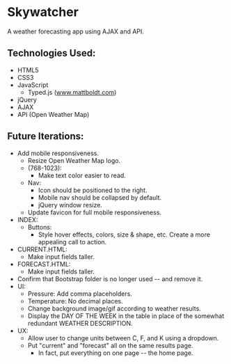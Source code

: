 # Skywatcher
A weather forecasting app using AJAX and API.

## Technologies Used:
- HTML5
- CSS3
- JavaScript
  - Typed.js (www.mattboldt.com)
- jQuery
- AJAX
- API (Open Weather Map)

## Future Iterations:
- Add mobile responsiveness.
  - Resize Open Weather Map logo.
  - (768-1023):
    - Make text color easier to read.
  - Nav:
    - Icon should be positioned to the right.
    - Mobile nav should be collapsed by default.
    - jQuery window resize.
  - Update favicon for full mobile responsiveness.
- INDEX:
  - Buttons:
    - Style hover effects, colors, size & shape, etc. Create a more appealing call to action.
- CURRENT.HTML:
  - Make input fields taller.
- FORECAST.HTML:
  - Make input fields taller.
- Confirm that Bootstrap folder is no longer used -- and remove it.
- UI:
  - Pressure: Add comma placeholders.
  - Temperature: No decimal places.
  - Change background image/gif according to weather results.
  - Display the DAY OF THE WEEK in the table in place of the somewhat redundant WEATHER DESCRIPTION.
- UX:
  - Allow user to change units between C, F, and K using a dropdown.
  - Put "current" and "forecast" all on the same results page.
    - In fact, put everything on one page -- the home page.